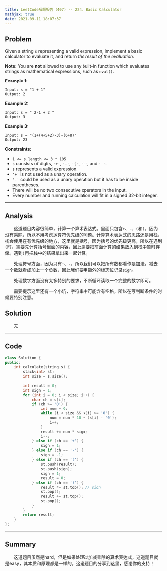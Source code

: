```yaml
---
title: LeetCode解题报告（407) -- 224. Basic Calculator
mathjax: true
date: 2021-09-11 18:07:37
---
```


## Problem

Given a string `s` representing a valid expression, implement a basic calculator to evaluate it, and return *the result of the evaluation*.

**Note:** You are **not** allowed to use any built-in function which evaluates strings as mathematical expressions, such as `eval()`.

<!-- more -->

**Example 1:**

```
Input: s = "1 + 1"
Output: 2
```

**Example 2:**

```
Input: s = " 2-1 + 2 "
Output: 3
```

**Example 3:**

```
Input: s = "(1+(4+5+2)-3)+(6+8)"
Output: 23
```

**Constraints:**

- `1 <= s.length <= 3 * 105`
- `s` consists of digits, `'+'`, `'-'`, `'('`, `')'`, and `' '`.
- `s` represents a valid expression.
- `'+'` is not used as a unary operation.
- `'-'` could be used as a unary operation but it has to be inside parentheses.
- There will be no two consecutive operators in the input.
- Every number and running calculation will fit in a signed 32-bit integer.

------

## Analysis

&emsp;&emsp;这道题目内容很简单，计算一个算术表达式。里面只包含`+`、`-`、`(`和`)`，因为没有乘除，所以不用考虑运算符优先级的问题。计算算术表达式的思路还是用栈，栈会使用在有优先级的地方，这里就是括号，因为括号的优先级更高，所以在遇到`(`时，需要先计算括号里面的内容，因此需要把前面计算的结果放入到栈中暂时存储。遇到`)`再把栈中的结果拿出来一起计算。

&emsp;&emsp;处理符号方面，因为只有`+`、`-`，所以我们可以把所有数都看作是加法，减去一个数就看成加上一个负数，因此我们要用额外的标志位记录`sign`。

&emsp;&emsp;处理数字方面没有太多特别的要求，不断循环读取一个完整的数字即可。

&emsp;&emsp;需要提示这里还有一个小坑，字符串中可能含有空格，所以在写判断条件的时候要特别注意。

## Solution

&emsp;&emsp;无

------

## Code

```c++
class Solution {
public:
    int calculate(string s) {
        stack<int> st;
        int size = s.size();
        
        int result = 0;
        int sign = 1;
        for (int i = 0; i < size; i++) {
            char ch = s[i];
            if (ch >= '0') {
                int num = 0;
                while (i < size && s[i] >= '0') {
                    num = num * 10 + (s[i] - '0');
                    i++;
                }
                result += num * sign;
                i--;
            } else if (ch == '+') {
                sign = 1;
            } else if (ch == '-') {
                sign = -1;
            } else if (ch == '(') {
                st.push(result);
                st.push(sign);
                sign = 1;
                result = 0;
            } else if (ch == ')') {
                result *= st.top(); // sign
                st.pop();
                result += st.top();
                st.pop();
            }
        }
        return result;
    }
};
```

------

## Summary

&emsp;&emsp;这道题目虽然是hard，但是如果处理过加减乘除的算术表达式，这道题目就是easy，其本质和原理都是一样的。这道题目的分享到这里，感谢你的支持！

